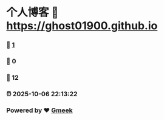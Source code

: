 # 个人博客 :link: https://ghost01900.github.io 
### :page_facing_up: [1](https://ghost01900.github.io/tag.html) 
### :speech_balloon: 0 
### :hibiscus: 12 
### :alarm_clock: 2025-10-06 22:13:22 
### Powered by :heart: [Gmeek](https://github.com/Meekdai/Gmeek)
